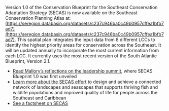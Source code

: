 Version 1.0 of the Conservation Blueprint for the Southeast Conservation Adaptation Strategy (SECAS) is now available on the Southeast Conservation Planning Atlas at: [https://seregion.databasin.org/datasets/c237c946ba0c49b0957cffea1bfb7ad7](https://seregion.databasin.org/datasets/c237c946ba0c49b0957cffea1bfb7ad7). This spatial plan integrates the input data from 8 different LCCs to identify the highest priority areas for conservation across the Southeast. It will be updated annually to incorporate the most current information from each LCC. It currently uses the most recent version of the South Atlantic Blueprint, Version 2.1.

- [Read Mallory’s reflections on the leadership summit](http://www.southatlanticlcc.org/2016/11/04/the-southeast-conservation-adaptation-strategy-secas-leadership-summit/), where SECAS Blueprint 1.0 was first unveiled
- [Learn more about the SECAS effort](http://secassoutheast.org/) to design and achieve a connected network of landscapes and seascapes that supports thriving fish and wildlife populations and improved quality of life for people across the Southeast and Caribbean
- [See a factsheet on SECAS](http://secassoutheast.org/pdf/secas-factsheet.pdf)